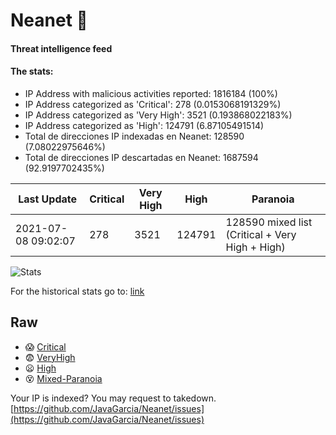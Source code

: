 # Neanet :hocho:
#### Threat intelligence feed
#### The stats:

- IP Address with malicious activities reported: 1816184 (100%)
- IP Address categorized as 'Critical':  278 (0.0153068191329%)
- IP Address categorized as 'Very High':  3521 (0.193868022183%)
- IP Address categorized as 'High':  124791 (6.87105491514)
- Total de direcciones IP indexadas en Neanet:  128590 (7.08022975646%)
- Total de direcciones IP descartadas en Neanet:  1687594 (92.9197702435%)

| Last Update | Critical | Very High | High | Paranoia |
| --- | --- | --- | --- | --- |
| 2021-07-08 09:02:07 | 278 | 3521 | 124791 | 128590 mixed list (Critical + Very High + High)|

![Stats](https://docs.google.com/spreadsheets/d/e/2PACX-1vSnaNMIXVabIpDJjufMlzH7poXnshF3mgd8Is1g9ytUEzVsP5my4Trn8f-xkoLLQ38xpL3HtmUexLo6/pubchart?oid=501124687&format=image)

For the historical stats go to: [link](/stats.csv)
## Raw
- :scream: [Critical](https://raw.githubusercontent.com/JavaGarcia/Neanet/master/blacklists/neanet_critical.txt)
- :fearful: [VeryHigh](https://raw.githubusercontent.com/JavaGarcia/Neanet/master/blacklists/neanet_veryHigh.txtt)
- :frowning: [High](https://raw.githubusercontent.com/JavaGarcia/Neanet/master/blacklists/neanet_high.txt)
- :dizzy_face: [Mixed-Paranoia](https://raw.githubusercontent.com/JavaGarcia/Neanet/master/blacklists/neanet_all.txt)


Your IP is indexed? You may request to takedown. [https://github.com/JavaGarcia/Neanet/issues](https://github.com/JavaGarcia/Neanet/issues)






























































































































































































































































































































































































































































































































































































































































































































































































































































































































































































































































































































































































































































































































































































































































































































































































































































































































































































































































































































































































































































































































































































































































































































































































































































































































































































































































































































































































































































































































































































































































































































































































































































































































































































































































































































































































































































































































































































































































































































































































































































































































































































































































































































































































































































































































































































































































































































































































































































































































































































































































































































































































































































































































































































































































































































































































































































































































































































































































































































































































































































































































































































































































































































































































































































































































































































































































































































































































































































































































































































































































































































































































































































































































































































































































































































































































































































